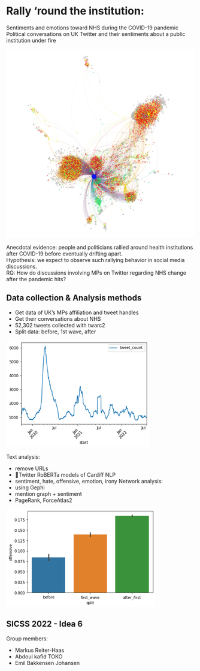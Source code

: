 # Rally ‘round the institution:  
Sentiments and emotions toward NHS during the COVID-19 pandemic  
Political conversations on UK Twitter and their sentiments about a public institution under fire  

![Teaser](graphs/mention_first_sentiment_weights.png)

Anecdotal evidence: people and politicians rallied around health institutions after COVID-19 before eventually drifting apart.  
Hypothesis: we expect to observe such rallying behavior in social media discussions.  
RQ: How do discussions involving MPs on Twitter regarding NHS change after the pandemic hits?  

## Data collection & Analysis methods

- Get data of UK’s MPs affiliation and tweet handles
- Get their conversations about NHS
- 52,302 tweets collected with twarc2
- Split data: before, 1st wave, after

![Data](plots/tweet_volume_over_time.png)

Text analysis:
- remove URLs
- 🤗Twitter RoBERTa models of Cardiff NLP
- sentiment, hate, offensive, emotion, irony
Network analysis:  
- using Gephi
- mention graph + sentiment
- PageRank, ForceAtlas2

![Results](plots/offensive_barplot.png)

## SICSS 2022 - Idea 6

Group members:
- Markus Reiter-Haas
- Abdoul kafid TOKO
- Emil Bakkensen Johansen
